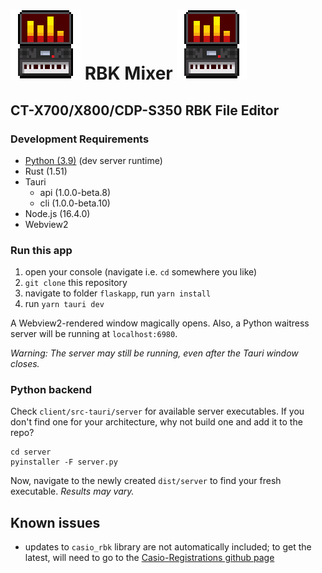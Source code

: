 # ![logo](/client/src-tauri/icons/112X112.png) RBK Mixer ![logo](/client/src-tauri/icons/112X112.png)
## CT-X700/X800/CDP-S350 RBK File Editor

### Development Requirements
- [Python (3.9)](https://www.python.org/downloads/) (dev server runtime)
- Rust (1.51)
- Tauri
    - api (1.0.0-beta.8)
    - cli (1.0.0-beta.10)
- Node.js (16.4.0)
- Webview2

### Run this app
1. open your console (navigate i.e. `cd` somewhere you like)
3. `git clone` this repository
4. navigate to folder `flaskapp`, run `yarn install`
5. run `yarn tauri dev`

A Webview2-rendered window magically opens. Also, a Python waitress server will be running at `localhost:6980`.

_Warning: The server may still be running, even after the Tauri window closes._

### Python backend
Check `client/src-tauri/server` for available server executables. If you don't find one for your architecture, why not build one and add it to the repo?

```shell
cd server
pyinstaller -F server.py
```

Now, navigate to the newly created `dist/server` to find your fresh executable. _Results may vary._

## Known issues
- updates to `casio_rbk` library are not automatically included; to get the latest, will need to go to the [Casio-Registrations github page](https://github.com/michgz/casio-registrations)